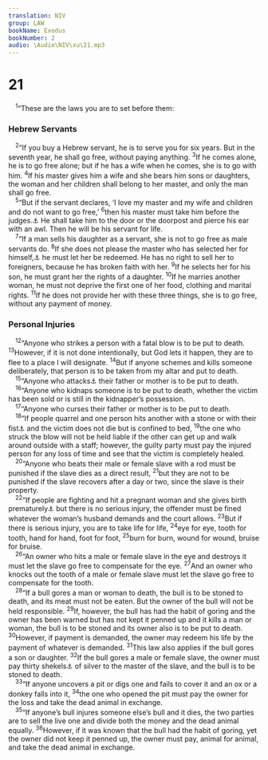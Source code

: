 ```yaml
---
translation: NIV
group: LAW
bookName: Exodus 
bookNumber: 2
audio: \Audio\NIV\xu\21.mp3
---
```


<div class="title"><h1>21</h1></div>
<span class="verse xu_21_1"> <sup>1</sup>“These are the laws you are to set before them: <br/></span>
<div class="title"><h3>Hebrew Servants </h3></div>
<span class="verse xu_21_2"> <sup>2</sup>“If you buy a Hebrew servant, he is to serve you for six years. But in the seventh year, he shall go free, without paying anything. </span>
<span class="verse xu_21_3"><sup>3</sup>If he comes alone, he is to go free alone; but if he has a wife when he comes, she is to go with him. </span>
<span class="verse xu_21_4"><sup>4</sup>If his master gives him a wife and she bears him sons or daughters, the woman and her children shall belong to her master, and only the man shall go free. <br/></span>
<span class="verse xu_21_5"> <sup>5</sup>“But if the servant declares, ‘I love my master and my wife and children and do not want to go free,’ </span>
<span class="verse xu_21_6"><sup>6</sup>then his master must take him before the judges.<a data-toggle="tooltip" data-placement="bottom" title="Or before God">⚓</a> He shall take him to the door or the doorpost and pierce his ear with an awl. Then he will be his servant for life. <br/></span>
<span class="verse xu_21_7"> <sup>7</sup>“If a man sells his daughter as a servant, she is not to go free as male servants do. </span>
<span class="verse xu_21_8"><sup>8</sup>If she does not please the master who has selected her for himself,<a data-toggle="tooltip" data-placement="bottom" title="Or master so that he does not choose her">⚓</a> he must let her be redeemed. He has no right to sell her to foreigners, because he has broken faith with her. </span>
<span class="verse xu_21_9"><sup>9</sup>If he selects her for his son, he must grant her the rights of a daughter. </span>
<span class="verse xu_21_10"><sup>10</sup>If he marries another woman, he must not deprive the first one of her food, clothing and marital rights. </span>
<span class="verse xu_21_11"><sup>11</sup>If he does not provide her with these three things, she is to go free, without any payment of money. <br/></span>
<div class="title"><h3>Personal Injuries </h3></div>
<span class="verse xu_21_12"> <sup>12</sup>“Anyone who strikes a person with a fatal blow is to be put to death. </span>
<span class="verse xu_21_13"><sup>13</sup>However, if it is not done intentionally, but God lets it happen, they are to flee to a place I will designate. </span>
<span class="verse xu_21_14"><sup>14</sup>But if anyone schemes and kills someone deliberately, that person is to be taken from my altar and put to death. <br/></span>
<span class="verse xu_21_15"> <sup>15</sup>“Anyone who attacks<a data-toggle="tooltip" data-placement="bottom" title="Or kills">⚓</a> their father or mother is to be put to death. <br/></span>
<span class="verse xu_21_16"> <sup>16</sup>“Anyone who kidnaps someone is to be put to death, whether the victim has been sold or is still in the kidnapper’s possession. <br/></span>
<span class="verse xu_21_17"> <sup>17</sup>“Anyone who curses their father or mother is to be put to death. <br/></span>
<span class="verse xu_21_18"> <sup>18</sup>“If people quarrel and one person hits another with a stone or with their fist<a data-toggle="tooltip" data-placement="bottom" title="Or with a tool">⚓</a> and the victim does not die but is confined to bed, </span>
<span class="verse xu_21_19"><sup>19</sup>the one who struck the blow will not be held liable if the other can get up and walk around outside with a staff; however, the guilty party must pay the injured person for any loss of time and see that the victim is completely healed. <br/></span>
<span class="verse xu_21_20"> <sup>20</sup>“Anyone who beats their male or female slave with a rod must be punished if the slave dies as a direct result, </span>
<span class="verse xu_21_21"><sup>21</sup>but they are not to be punished if the slave recovers after a day or two, since the slave is their property. <br/></span>
<span class="verse xu_21_22"> <sup>22</sup>“If people are fighting and hit a pregnant woman and she gives birth prematurely<a data-toggle="tooltip" data-placement="bottom" title="Or she has a miscarriage">⚓</a> but there is no serious injury, the offender must be fined whatever the woman’s husband demands and the court allows. </span>
<span class="verse xu_21_23"><sup>23</sup>But if there is serious injury, you are to take life for life, </span>
<span class="verse xu_21_24"><sup>24</sup>eye for eye, tooth for tooth, hand for hand, foot for foot, </span>
<span class="verse xu_21_25"><sup>25</sup>burn for burn, wound for wound, bruise for bruise. <br/></span>
<span class="verse xu_21_26"> <sup>26</sup>“An owner who hits a male or female slave in the eye and destroys it must let the slave go free to compensate for the eye. </span>
<span class="verse xu_21_27"><sup>27</sup>And an owner who knocks out the tooth of a male or female slave must let the slave go free to compensate for the tooth. <br/></span>
<span class="verse xu_21_28"> <sup>28</sup>“If a bull gores a man or woman to death, the bull is to be stoned to death, and its meat must not be eaten. But the owner of the bull will not be held responsible. </span>
<span class="verse xu_21_29"><sup>29</sup>If, however, the bull has had the habit of goring and the owner has been warned but has not kept it penned up and it kills a man or woman, the bull is to be stoned and its owner also is to be put to death. </span>
<span class="verse xu_21_30"><sup>30</sup>However, if payment is demanded, the owner may redeem his life by the payment of whatever is demanded. </span>
<span class="verse xu_21_31"><sup>31</sup>This law also applies if the bull gores a son or daughter. </span>
<span class="verse xu_21_32"><sup>32</sup>If the bull gores a male or female slave, the owner must pay thirty shekels<a data-toggle="tooltip" data-placement="bottom" title="That is, about 12 ounces or about 345 grams">⚓</a> of silver to the master of the slave, and the bull is to be stoned to death. <br/></span>
<span class="verse xu_21_33"> <sup>33</sup>“If anyone uncovers a pit or digs one and fails to cover it and an ox or a donkey falls into it, </span>
<span class="verse xu_21_34"><sup>34</sup>the one who opened the pit must pay the owner for the loss and take the dead animal in exchange. <br/></span>
<span class="verse xu_21_35"> <sup>35</sup>“If anyone’s bull injures someone else’s bull and it dies, the two parties are to sell the live one and divide both the money and the dead animal equally. </span>
<span class="verse xu_21_36"><sup>36</sup>However, if it was known that the bull had the habit of goring, yet the owner did not keep it penned up, the owner must pay, animal for animal, and take the dead animal in exchange. <br/></span>
